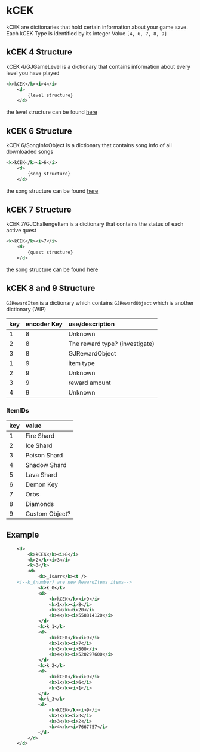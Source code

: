 # kCEK

kCEK are dictionaries that hold certain information about your game save. Each kCEK Type is identified by its integer Value `[4, 6, 7, 8, 9]`

## kCEK 4 Structure

kCEK 4/GJGameLevel is a dictionary that contains information about every level you have played

```XML
<k>kCEK</k><i>4</i> 
    <d> 
        {level structure} 
    </d>
```

the level structure can be found [here](resources/client/level.md)

## kCEK 6 Structure

kCEK 6/SongInfoObject is a dictionary that contains song info of all downloaded songs

```XML
<k>kCEK</k><i>6</i> 
    <d> 
        {song structure} 
    </d>
```
the song structure can be found [here](resources/server/song.md)

## kCEK 7 Structure

kCEK 7/GJChallengeItem is a dictionary that contains the status of each active quest

```XML
<k>kCEK</k><i>7</i> 
    <d> 
        {quest structure} 
    </d>
```
the song structure can be found [here](resources/client/gamesave/quests.md)

## kCEK 8 and 9 Structure

`GJRewardItem` is a dictionary which contains `GJRewardObject` which is another dictionary (WIP)

| key | encoder Key | use/description |
|:----|:------------|:------------|
| 1 | 8 | Unknown |
| 2 | 8 | The reward type? (investigate) |
| 3 | 8 | GJRewardObject |
| 1 | 9 | item type |
| 2 | 9 | Unknown |
| 3 | 9 | reward amount |
| 4 | 9 | Unknown |

### ItemIDs

| key | value |
|:----|:------|
| 1 | Fire Shard |
| 2 | Ice Shard |
| 3 | Poison Shard |
| 4 | Shadow Shard |
| 5 | Lava Shard |
| 6 | Demon Key |
| 7 | Orbs |
| 8 | Diamonds |
| 9 | Custom Object? |


## Example

```XML
    <d>
        <k>kCEK</k><i>8</i>
        <k>2</k><i>3</i>
        <k>3</k>
        <d>
            <k>_isArr</k><t />
    <!--k_{number} are new RewardItems items-->
            <k>k_0</k>
            <d>
                <k>kCEK</k><i>9</i>
                <k>1</k><i>8</i>
                <k>3</k><i>20</i>
                <k>4</k><i>558814120</i>
            </d>
            <k>k_1</k>
            <d>
                <k>kCEK</k><i>9</i>
                <k>1</k><i>7</i>
                <k>3</k><i>500</i>
                <k>4</k><i>520297600</i>
            </d>
            <k>k_2</k>
            <d>
                <k>kCEK</k><i>9</i>
                <k>1</k><i>6</i>
                <k>3</k><i>1</i>
            </d>
            <k>k_3</k>
            <d>
                <k>kCEK</k><i>9</i>
                <k>1</k><i>3</i>
                <k>3</k><i>2</i>
                <k>4</k><i>7667757</i>
            </d>
        </d>
    </d>
```